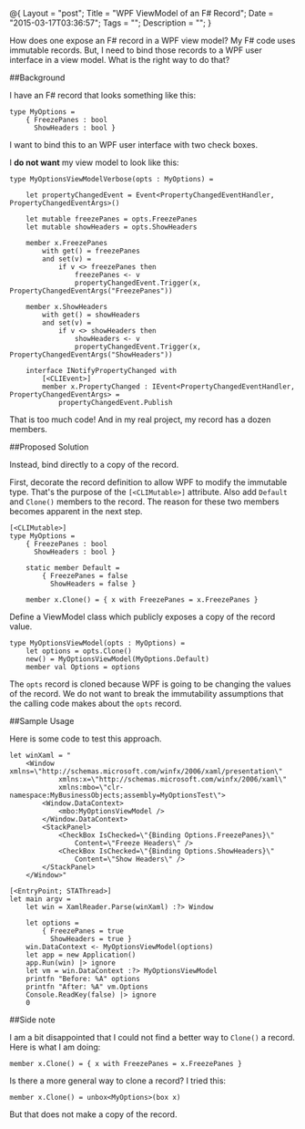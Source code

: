 @{
    Layout = "post";
    Title = "WPF ViewModel of an F# Record";
    Date = "2015-03-17T03:36:57";
    Tags = "";
    Description = "";
}

How does one expose an F# record in a WPF view model? My F# code uses immutable records. But, I need to bind those records to a WPF user interface in a view model. What is the right way to do that?

<!--more-->

##Background

I have an F# record that looks something like this:

    type MyOptions = 
        { FreezePanes : bool
          ShowHeaders : bool }

I want to bind this to an WPF user interface with two check boxes.

I **do not want** my view model to look like this:

    type MyOptionsViewModelVerbose(opts : MyOptions) =

        let propertyChangedEvent = Event<PropertyChangedEventHandler, PropertyChangedEventArgs>()

        let mutable freezePanes = opts.FreezePanes
        let mutable showHeaders = opts.ShowHeaders

        member x.FreezePanes
            with get() = freezePanes
            and set(v) = 
                if v <> freezePanes then
                    freezePanes <- v
                    propertyChangedEvent.Trigger(x, PropertyChangedEventArgs("FreezePanes"))
                
        member x.ShowHeaders
            with get() = showHeaders
            and set(v) = 
                if v <> showHeaders then
                    showHeaders <- v
                    propertyChangedEvent.Trigger(x, PropertyChangedEventArgs("ShowHeaders"))
                
        interface INotifyPropertyChanged with
            [<CLIEvent>]
            member x.PropertyChanged : IEvent<PropertyChangedEventHandler, PropertyChangedEventArgs> = 
                propertyChangedEvent.Publish

That is too much code! And in my real project, my record has a dozen members.

##Proposed Solution

Instead, bind directly to a copy of the record.

First, decorate the record definition to allow WPF to modify the immutable type. That's the purpose of the `[<CLIMutable>]` attribute. Also add `Default` and `Clone()` members to the record. The reason for these two members becomes apparent in the next step.

    [<CLIMutable>]
    type MyOptions = 
        { FreezePanes : bool
          ShowHeaders : bool }
    
        static member Default = 
            { FreezePanes = false
              ShowHeaders = false }
    
        member x.Clone() = { x with FreezePanes = x.FreezePanes }

Define a ViewModel class which publicly exposes a copy of the record value.

    type MyOptionsViewModel(opts : MyOptions) =
        let options = opts.Clone() 
        new() = MyOptionsViewModel(MyOptions.Default)
        member val Options = options

The `opts` record is cloned because WPF is going to be changing the values of the record. We do not want to break the immutability assumptions that the calling code makes about the `opts` record.

##Sample Usage

Here is some code to test this approach.

    let winXaml = "
        <Window xmlns=\"http://schemas.microsoft.com/winfx/2006/xaml/presentation\"
	            xmlns:x=\"http://schemas.microsoft.com/winfx/2006/xaml\"
                xmlns:mbo=\"clr-namespace:MyBusinessObjects;assembly=MyOptionsTest\">
            <Window.DataContext>
                <mbo:MyOptionsViewModel />
            </Window.DataContext>
            <StackPanel>
                <CheckBox IsChecked=\"{Binding Options.FreezePanes}\"
                    Content=\"Freeze Headers\" />
                <CheckBox IsChecked=\"{Binding Options.ShowHeaders}\"
                    Content=\"Show Headers\" />
            </StackPanel>
        </Window>"
    
    [<EntryPoint; STAThread>]
    let main argv = 
        let win = XamlReader.Parse(winXaml) :?> Window
        
        let options = 
            { FreezePanes = true
              ShowHeaders = true }
        win.DataContext <- MyOptionsViewModel(options)
        let app = new Application()
        app.Run(win) |> ignore
        let vm = win.DataContext :?> MyOptionsViewModel
        printfn "Before: %A" options
        printfn "After: %A" vm.Options
        Console.ReadKey(false) |> ignore
        0  

##Side note

I am a bit disappointed that I could not find a better way to `Clone()` a record. Here is what I am doing:

    member x.Clone() = { x with FreezePanes = x.FreezePanes }

Is there a more general way to clone a record? I tried this:

    member x.Clone() = unbox<MyOptions>(box x)

But that does not make a copy of the record.